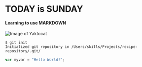 # TODAY is SUNDAY 
#### Learning to use MARKDOWN


![Image of Yaktocat](https://octodex.github.com/images/yaktocat.png)


```
$ git init
Initialized git repository in /Users/skills/Projects/recipe-repository/.git/
```

``` Javascript
var myvar = "Hello World!";
```
